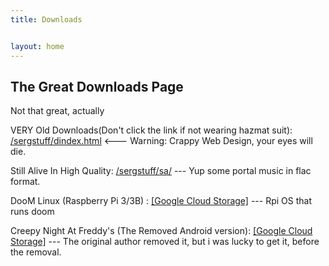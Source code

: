```yaml
---
title: Downloads


layout: home
---
```


## The Great Downloads Page

Not that great, actually

VERY Old Downloads(Don't click the link if not wearing hazmat suit): [/sergstuff/dindex.html](/sergstuff/dindex.html) <--- Warning: Crappy Web Design, your eyes will die.

Still Alive In High Quality: [/sergstuff/sa/](/sergstuff/sa/) --- Yup some portal music in flac format.

DooM Linux (Raspberry Pi 3/3B) : [[Google Cloud Storage]](https://storage.googleapis.com/sage-momentum-140108.appspot.com/doomlin.img) --- Rpi OS that runs doom

Creepy Night At Freddy's (The Removed Android version): [[Google Cloud Storage]](https://storage.googleapis.com/sage-momentum-140108.appspot.com/cnaf-android-shipping-arm64-es2.apk) --- The original author removed it, but i was lucky to get it, before the removal.

